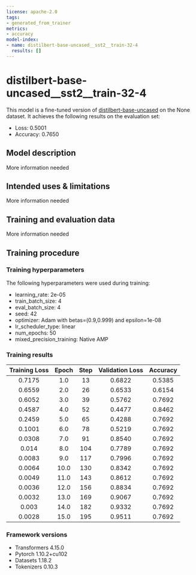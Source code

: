 ```yaml
---
license: apache-2.0
tags:
- generated_from_trainer
metrics:
- accuracy
model-index:
- name: distilbert-base-uncased__sst2__train-32-4
  results: []
---
```


<!-- This model card has been generated automatically according to the information the Trainer had access to. You
should probably proofread and complete it, then remove this comment. -->

# distilbert-base-uncased__sst2__train-32-4

This model is a fine-tuned version of [distilbert-base-uncased](https://huggingface.co/distilbert-base-uncased) on the None dataset.
It achieves the following results on the evaluation set:
- Loss: 0.5001
- Accuracy: 0.7650

## Model description

More information needed

## Intended uses & limitations

More information needed

## Training and evaluation data

More information needed

## Training procedure

### Training hyperparameters

The following hyperparameters were used during training:
- learning_rate: 2e-05
- train_batch_size: 4
- eval_batch_size: 4
- seed: 42
- optimizer: Adam with betas=(0.9,0.999) and epsilon=1e-08
- lr_scheduler_type: linear
- num_epochs: 50
- mixed_precision_training: Native AMP

### Training results

| Training Loss | Epoch | Step | Validation Loss | Accuracy |
|:-------------:|:-----:|:----:|:---------------:|:--------:|
| 0.7175        | 1.0   | 13   | 0.6822          | 0.5385   |
| 0.6559        | 2.0   | 26   | 0.6533          | 0.6154   |
| 0.6052        | 3.0   | 39   | 0.5762          | 0.7692   |
| 0.4587        | 4.0   | 52   | 0.4477          | 0.8462   |
| 0.2459        | 5.0   | 65   | 0.4288          | 0.7692   |
| 0.1001        | 6.0   | 78   | 0.5219          | 0.7692   |
| 0.0308        | 7.0   | 91   | 0.8540          | 0.7692   |
| 0.014         | 8.0   | 104  | 0.7789          | 0.7692   |
| 0.0083        | 9.0   | 117  | 0.7996          | 0.7692   |
| 0.0064        | 10.0  | 130  | 0.8342          | 0.7692   |
| 0.0049        | 11.0  | 143  | 0.8612          | 0.7692   |
| 0.0036        | 12.0  | 156  | 0.8834          | 0.7692   |
| 0.0032        | 13.0  | 169  | 0.9067          | 0.7692   |
| 0.003         | 14.0  | 182  | 0.9332          | 0.7692   |
| 0.0028        | 15.0  | 195  | 0.9511          | 0.7692   |


### Framework versions

- Transformers 4.15.0
- Pytorch 1.10.2+cu102
- Datasets 1.18.2
- Tokenizers 0.10.3
